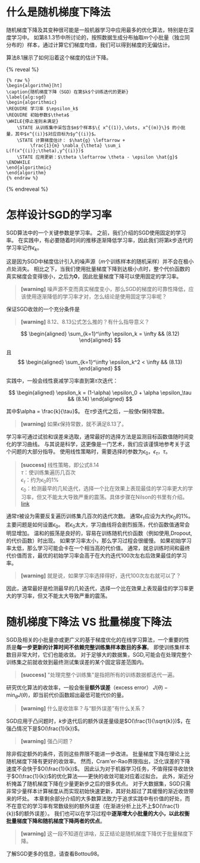 # 什么是随机梯度下降法

随机梯度下降及其变种很可能是一般机器学习中应用最多的优化算法，特别是在深度学习中。
如第8.1.3节中所讨论的，按照数据生成分布抽取$m$个小批量（独立同分布的）样本，通过计算它们梯度均值，我们可以得到梯度的无偏估计。

算法8.1展示了如何沿着这个梯度的估计下降。

{% reveal %}
```
{% raw %}
\begin{algorithm}[ht]
\caption{随机梯度下降（SGD）在第$k$个训练迭代的更新}
\label{alg:sgd}
\begin{algorithmic}
\REQUIRE 学习率 $\epsilon_k$
\REQUIRE 初始参数$\theta$
\WHILE{停止准则未满足}
    \STATE 从训练集中采包含$m$个样本$\{ x^{(1)},\dots, x^{(m)}\}$ 的小批量，其中$x^{(i)}$对应目标为$y^{(i)}$。
    \STATE 计算梯度估计： $\hat{g} \leftarrow + 
         \frac{1}{m} \nabla_{\theta} \sum_i L(f(x^{(i)};\theta),y^{(i)})$
    \STATE 应用更新：$\theta \leftarrow \theta - \epsilon \hat{g}$
\ENDWHILE
\end{algorithmic}
\end{algorithm}
{% endraw %}
```
{% endreveal %}

# 怎样设计SGD的学习率

SGD算法中的一个关键参数是学习率。
之前，我们介绍的SGD使用固定的学习率。
在实践中，有必要随着时间的推移逐渐降低学习率，因此我们将第$k$步迭代的学习率记作$\epsilon_k$。

这是因为SGD中梯度估计引入的噪声源（$m$个训练样本的随机采样）并不会在极小点处消失。
相比之下，当我们使用批量梯度下降到达极小点时，整个代价函数的真实梯度会变得很小，之后为$\mathbf{0}$，因此批量梯度下降可以使用固定的学习率。  
> **[warning]** 噪声源不变而真实梯度变小，那么SGD的梯度的可靠性降低，应该使用逐渐降低的学习率才对，怎么结论是使用固定学习率呢？  

保证SGD收敛的一个充分条件是  
> **[warning]** 8.12、8.13公式怎么推的？有什么指导意义？  

$$
\begin{aligned}
    \sum_{k=1}^\infty \epsilon_k = \infty  && (8.12)
\end{aligned}
$$

且  
$$
\begin{aligned}
    \sum_{k=1}^\infty \epsilon_k^2 < \infty  && (8.13)
\end{aligned}
$$

实践中，一般会线性衰减学习率直到第$\tau$次迭代：  

$$
\begin{aligned}
    \epsilon_k = (1-\alpha) \epsilon_0 + \alpha \epsilon_\tau  && (8.14)
\end{aligned}
$$

其中$\alpha = \frac{k}{\tau}$。
在$\tau$步迭代之后，一般使$\epsilon$保持常数。  
> **[warning]** 如果$\epsilon$保持常数，就不满足8.13了。  

学习率可通过试验和误差来选取，通常最好的选择方法是监测目标函数值随时间变化的学习曲线。
与其说是科学，这更像是一门艺术，我们应该谨慎地参考关于这个问题的大部分指导。
使用线性策略时，需要选择的参数为$\epsilon_0$，$\epsilon_\tau$，$\tau$。  
> **[success]** 线性策略，即公式8.14  
$\tau$：使训练集遍历几百次  
$\epsilon_\tau$：约为$\epsilon_0$的$1\%$  
$\epsilon_0$：检测最早的几轮迭代，选择一个比在效果上表现最佳的学习率更大的学习率，但又不能太大导致严重的震荡。具体步骤在Nilson的书里有介绍。[link](https://windmising.gitbook.io/nielsen-nndl/introduction-2/zen-yang-xuan-ze-chao-can-shu/2)  

通常$\tau$被设为需要反复遍历训练集几百次的迭代次数。
通常$\epsilon_\tau$应设为大约$\epsilon_0$的$1\%$。
主要问题是如何设置$\epsilon_0$。
若$\epsilon_0$太大，学习曲线将会剧烈振荡，代价函数值通常会明显增加。
温和的振荡是良好的，容易在训练随机代价函数（例如使用\,Dropout\,的代价函数）时出现。
如果学习率太小，那么学习过程会很缓慢。
如果初始学习率太低，那么学习可能会卡在一个相当高的代价值。
通常，就总训练时间和最终代价值而言，最优的初始学习率会高于在大约迭代$100$次左右后效果最佳的学习率。  
> **[warning]** 就是说，如果学习率选择得好，迭代100次左右就可以了？  

因此，通常最好是检测最早的几轮迭代，选择一个比在效果上表现最佳的学习率更大的学习率，但又不能太大导致严重的震荡。  

# 随机梯度下降法 VS 批量梯度下降法

SGD及相关的小批量亦或更广义的基于梯度优化的在线学习算法，一个重要的性质是**每一步更新的计算时间不依赖完整训练集样本数目的多寡**。
即使训练集样本数目非常大时，它们也能收敛。
对于足够大的数据集，SGD\,可能会在处理完整个训练集之前就收敛到最终测试集误差的某个固定容差范围内。  
> **[success]** "处理完整个训练集"是指把所有的训练数据都迭代一遍。  

研究优化算法的收敛率，一般会衡量**额外误差**（excess error） $J(\theta) - \min_{\theta} J(\theta)$，即当前代价函数超出最低可能代价的量。  
> **[warning]** 什么是收敛率？与“额外误差”有什么关系？  

SGD应用于凸问题时，$k$步迭代后的额外误差量级是$O(\frac{1}{\sqrt{k}})$，在强凸情况下是$O(\frac{1}{k})$。  
> **[warning]** 强凸问题？  

除非假定额外的条件，否则这些界限不能进一步改进。
批量梯度下降在理论上比随机梯度下降有更好的收敛率。
然而，Cram\'er-Rao界限指出，泛化误差的下降速度不会快于$O(\frac{1}{k})$。
因此认为对于机器学习任务，不值得探寻收敛快于$O(\frac{1}{k})$的优化算法——更快的收敛可能对应着过拟合。
此外，渐近分析掩盖了随机梯度下降在少量更新步之后的很多优点。
对于大数据集，SGD只需非常少量样本计算梯度从而实现初始快速更新，其好处超过了其缓慢的渐近收敛带来的坏处。
本章剩余部分介绍的大多数算法致力于追求实践中有价值的好处，而不在意它的学习率有常数级别的额外误差（在渐进分析上比不上$O(\frac{1}{k})$的额外误差）。
我们也可以在学习过程中**逐渐增大小批量的大小，以此权衡批量梯度下降和随机梯度下降两者的优点**。
> **[warning]** 这一段不知道在讲啥，反正结论是随机梯度下降优于批量梯度下降。  

了解SGD更多的信息，请查看Bottou98。